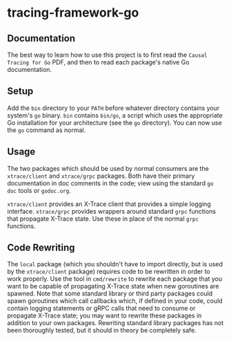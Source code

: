 tracing-framework-go
====================

## Documentation
The best way to learn how to use this project is to first read the `Causal Tracing for Go` PDF, and then to read each package's native Go documentation.

## Setup
Add the `bin` directory to your `PATH` before whatever directory contains your system's `go` binary. `bin` contains `bin/go`, a script which uses the appropriate Go installation for your architecture (see the `go` directory). You can now use the `go` command as normal.


## Usage
The two packages which should be used by normal consumers are the `xtrace/client` and `xtrace/grpc` packages. Both have their primary documentation in doc comments in the code; view using the standard `go doc` tools or `godoc.org`.

`xtrace/client` provides an X-Trace client that provides a simple logging interface. `xtrace/grpc` provides wrappers around standard `grpc` functions that propagate X-Trace state. Use these in place of the normal `grpc` functions.

## Code Rewriting
The `local` package (which you shouldn't have to import directly, but is used by the `xtrace/client` package) requires code to be rewritten in order to work properly. Use the tool in `cmd/rewrite` to rewrite each package that you want to be capable of propagating X-Trace state when new goroutines are spawned. Note that some standard library or third party packages could spawn goroutines which call callbacks which, if defined in your code, could contain logging statements or gRPC calls that need to consume or propagate X-Trace state; you may want to rewrite these packages in addition to your own packages. Rewriting standard library packages has not been thoroughly tested, but it should in theory be completely safe.
